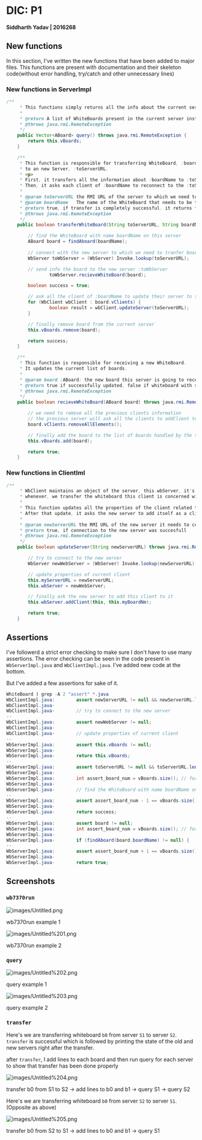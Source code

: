# DIC: P1

**Siddharth Yadav | 2016268**

## New functions

In this section, I've written the new functions that have been added to major files. This functions are present with documentation and their skeleton code(without error handling, try/catch and other unnecessary lines)

### New functions in ServerImpl

```java
/**
     * This functions simply returns all the info about the current server in the form of a list of Aboard structure
     *
     * @return A list of WhiteBoards present in the current server instance
     * @throws java.rmi.RemoteException
     */
    public Vector<ABoard> query() throws java.rmi.RemoteException {
        return this.vBoards;
    }

    /**
     * This function is responsible for transferring WhiteBoard, :boardName, on this server
     * to an new Server, :toServerURL.
     * <p>
     * First, it transfers all the information about :boardName to :toServerURL.
     * Then, it asks each client of :boardName to reconnect to the :toServerURL.
     *
     * @param toServerURL the RMI URL of the server to which we need to transfer the WhiteBoard
     * @param boardName   The name of the WhiteBoard that needs to be transferred
     * @return true, if transfer is completely successful. it returns false, even if one of the client was unable to update its server
     * @throws java.rmi.RemoteException
     */
    public boolean transferWhiteBoard(String toServerURL, String boardName) throws java.rmi.RemoteException {

        // find the WhiteBoard with name boardName on this server
        ABoard board = findAboard(boardName);
        
        // connect with the new server to which we need to tranfer board
        WbServer toWbServer = (WbServer) Invoke.lookup(toServerURL);

        // send info the board to the new server :toWbServer
				toWbServer.recieveWhiteBoard(board);

        boolean success = true;

        // ask all the client of :boardName to update their server to the new server, :toServerURL
        for (WbClient wbClient : board.vClients) {
                boolean result = wbClient.updateServer(toServerURL); 
        }

        // finally remove board from the current server
        this.vBoards.remove(board);

        return success;
    }

    /**
     * This function is responsible for receiving a new WhiteBoard.
     * It updates the current list of boards.
     *
     * @param board :ABoard: the new board this server is going to receive
     * @return true if successfully updated, false if whiteboard with same name is already present in this server
     * @throws java.rmi.RemoteException
     */
    public boolean recieveWhiteBoard(ABoard board) throws java.rmi.RemoteException {

        // we need to remove all the previous clients information
        // the previous server will ask all the clients to addClient to this new Server
        board.vClients.removeAllElements();

        // finally add the board to the list of boards handled by the this server
        this.vBoards.add(board);

        return true;
    }
```

### New functions in ClientIml

```java
/**
     * WbClient maintains an object of the server, this.wbServer, it's connected. We need to update this.wbServer
     * whenever, we transfer the whiteboard this client is concerned with to a different server, newServerURL.
     *
     * This function updates all the properties of the client related to the server it's connected to.
     * After that update, it asks the new server to add itself as a client.
     *
     * @param newServerURL the RMI URL of the new server it needs to connect to
     * @return true, if connection to the new server was succesfull
     * @throws java.rmi.RemoteException
     */
    public boolean updateServer(String newServerURL) throws java.rmi.RemoteException {

        // try to connect to the new server
        WbServer newWebServer = (WbServer) Invoke.lookup(newServerURL);

        // update properties of current client
        this.myServerURL = newServerURL;
        this.wbServer = newWebServer;

        // finally ask the new server to add this client to it
        this.wbServer.addClient(this, this.myBoardNm);

        return true;
    }
```

## Assertions

I've followerd a strict error checking to make sure I don't have to use many assertions.
The error checking can be seen in the code present in `WbServerImpl.java` and `WbClientImpl.java`.
I've added new code at the bottom.

But I've added a few assertions for sake of it.
```java
WhiteBoard ) grep -A 2 "assert" *.java
WbClientImpl.java:        assert newServerURL != null && newServerURL.length() > 0;
WbClientImpl.java-        
WbClientImpl.java-        // try to connect to the new server
--
WbClientImpl.java:        assert newWebServer != null;
WbClientImpl.java-
WbClientImpl.java-        // update properties of current client
--
WbServerImpl.java:        assert this.vBoards != null;
WbServerImpl.java-
WbServerImpl.java-        return this.vBoards;
--
WbServerImpl.java:        assert toServerURL != null && toServerURL.length() > 0 && boardName != null;
WbServerImpl.java-
WbServerImpl.java:        int assert_board_num = vBoards.size(); // for assertion use later
WbServerImpl.java-
WbServerImpl.java-        // find the WhiteBoard with name boardName on this server
--
WbServerImpl.java:        assert assert_board_num - 1 == vBoards.size();
WbServerImpl.java-
WbServerImpl.java-        return success;
--
WbServerImpl.java:        assert board != null; 
WbServerImpl.java:        int assert_board_num = vBoards.size(); // for future assertion
WbServerImpl.java-
WbServerImpl.java-        if (findAboard(board.boardName) != null) {
--
WbServerImpl.java:        assert assert_board_num + 1 == vBoards.size();
WbServerImpl.java-
WbServerImpl.java-        return true;

```
## Screenshots

### `wb7370run`

![images/Untitled.png](images/Untitled.png)

wb7370run example 1

![images/Untitled%201.png](images/Untitled%201.png)

wb7370run example 2

### `query`

![images/Untitled%202.png](images/Untitled%202.png)

query example 1

![images/Untitled%203.png](images/Untitled%203.png)

query example 2

### `transfer`

Here's we are transferring whiteboard `b0` from server `S1` to server `S2`.
`transfer` is successful which is followed by printing the state of the old and new servers right after the transfer.

after `transfer`, I add lines to each board and then run query for each server to show that transfer has been done properly

![images/Untitled%204.png](images/Untitled%204.png)

transfer b0 from S1 to S2 → add lines to b0 and b1 → query S1 → query S2

Here's we are transferring whiteboard `b0` from server `S2` to server `S1`. (Opposite as above)

![images/Untitled%205.png](images/Untitled%205.png)

transfer b0 from S2 to S1 → add lines to b0 and b1 → query S1
